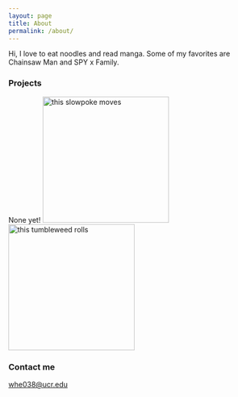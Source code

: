 ```yaml
---
layout: page
title: About
permalink: /about/
---
```


Hi, I love to eat noodles and read manga. Some of my favorites are Chainsaw Man and SPY x Family.

### Projects

None yet!
<img src="http://i.stack.imgur.com/SBv4T.gif" alt="this slowpoke moves"  width=250/>
<img src="https://media0.giphy.com/media/5x89XRx3sBZFC/giphy.gif" alt="this tumbleweed rolls"  width=250/>



### Contact me

[whe038@ucr.edu](mailto:whe038@ucr.edu)
